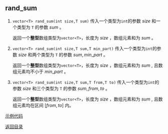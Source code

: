 ## rand_sum

1. `vector<T> rand_sum(int size,T sum)`
   传入一个类型为`int`的参数 $size$ 和一个类型为 `T` 的参数 $sum$ 。

   返回一个**整型**数组类型为`vector<T>`，长度为 $size$ ，数组元素和为 $sum$ 。
2. `vector<T> rand_sum(int size,T sum,T min_part)`
   传入一个类型为`int`的参数 $size$ 和两个类型为 `T` 的参数 $sum, min\_part$ 。

   返回一个**整型**数组类型为`vector<T>`，长度为 $size$ ，数组元素和为 $sum$ , 且数组元素均不小于 $min\_part$ 。
3. `vector<T> rand_sum(int size,T sum,T from,T to)`
   传入一个类型为`int`的参数 $size$ 和三个类型为 `T` 的参数 $sum, from, to$ 。

   返回一个**整型**数组类型为`vector<T>`，长度为 $size$ ，数组元素和为 $sum$ , 且数组元素均在区间 $[from, to]$ 内。

[示例代码](../../../examples/rand_sum.cpp)

[返回目录](../../home.md)